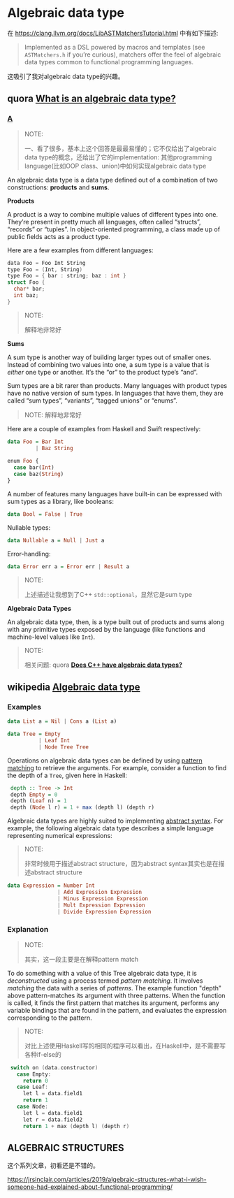 # Algebraic data type

在 https://clang.llvm.org/docs/LibASTMatchersTutorial.html 中有如下描述:

> Implemented as a DSL powered by macros and templates (see `ASTMatchers.h` if you’re curious), matchers offer the feel of algebraic data types common to functional programming languages.

这吸引了我对algebraic data type的兴趣。

## quora [**What is an algebraic data type?**](https://www.quora.com/What-is-an-algebraic-data-type)



### [A](https://qr.ae/pGq4n1)

> NOTE: 
>
> 一、看了很多，基本上这个回答是最最易懂的；它不仅给出了algebraic data type的概念，还给出了它的implementation: 其他programming language(比如OOP class、union)中如何实现algebraic data type

An algebraic data type is a data type defined out of a combination of two constructions: **products** and **sums**.

**Products**

A product is a way to combine multiple values of different types into one. They’re present in pretty much all languages, often called “structs”, “records” or “tuples”. In object-oriented programming, a class made up of public fields acts as a product type.

Here are a few examples from different languages:

```C++
data Foo = Foo Int String 
type Foo = (Int, String) 
type Foo = { bar : string; baz : int } 
struct Foo { 
  char* bar; 
  int baz; 
} 
```

> NOTE: 
>
> 解释地非常好

**Sums**

A sum type is another way of building larger types out of smaller ones. Instead of combining two values into one, a sum type is a value that is *either* one type or another. It’s the “or” to the product type’s “and”.

Sum types are a bit rarer than products. Many languages with product types have no native version of sum types. In languages that have them, they are called “sum types”, “variants”, “tagged unions” or “enums”.

> NOTE: 解释地非常好

Here are a couple of examples from Haskell and Swift respectively:

```haskell
data Foo = Bar Int 
         | Baz String 
 
enum Foo { 
  case bar(Int) 
  case baz(String) 
} 
```

A number of features many languages have built-in can be expressed with sum types as a library, like booleans:

```haskell
data Bool = False | True 
```

Nullable types:

```haskell
data Nullable a = Null | Just a 
```

Error-handling:

```haskell
data Error err a = Error err | Result a 
```

> NOTE: 
>
> 上述描述让我想到了C++ `std::optional`，显然它是sum type

**Algebraic Data Types**

An algebraic data type, then, is a type built out of products and sums along with any primitive types exposed by the language (like functions and machine-level values like `Int`).



> NOTE: 
>
> 相关问题: quora [**Does C++ have algebraic data types?**](https://www.quora.com/Does-C-have-algebraic-data-types)



## wikipedia [Algebraic data type](https://en.wikipedia.org/wiki/Algebraic_data_type)

### Examples

```haskell
data List a = Nil | Cons a (List a)
```



```haskell
data Tree = Empty
          | Leaf Int
          | Node Tree Tree
```



Operations on algebraic data types can be defined by using [pattern matching](https://en.wikipedia.org/wiki/Pattern_matching) to retrieve the arguments. For example, consider a function to find the depth of a `Tree`, given here in Haskell:

```haskell
 depth :: Tree -> Int
 depth Empty = 0
 depth (Leaf n) = 1
 depth (Node l r) = 1 + max (depth l) (depth r)
```

Algebraic data types are highly suited to implementing [abstract syntax](https://en.wikipedia.org/wiki/Abstract_syntax). For example, the following algebraic data type describes a simple language representing numerical expressions:

> NOTE: 
>
> 非常时候用于描述abstract structure，因为abstract syntax其实也是在描述abstract structure

```haskell
data Expression = Number Int
                | Add Expression Expression
                | Minus Expression Expression
                | Mult Expression Expression
                | Divide Expression Expression
```

### Explanation

> NOTE: 
>
> 其实，这一段主要是在解释pattern match

To do something with a value of this Tree algebraic data type, it is *deconstructed* using a process termed *pattern matching*. It involves *matching* the data with a series of *patterns*. The example function "depth" above pattern-matches its argument with three patterns. When the function is called, it finds the first pattern that matches its argument, performs any variable bindings that are found in the pattern, and evaluates the expression corresponding to the pattern.

> NOTE: 
>
> 对比上述使用Haskell写的相同的程序可以看出，在Haskell中，是不需要写各种if-else的

```C++
 switch on (data.constructor)
   case Empty:
     return 0
   case Leaf:
     let l = data.field1
     return 1
   case Node:
     let l = data.field1
     let r = data.field2
     return 1 + max (depth l) (depth r)
```



## ALGEBRAIC STRUCTURES

这个系列文章，初看还是不错的。

https://jrsinclair.com/articles/2019/algebraic-structures-what-i-wish-someone-had-explained-about-functional-programming/